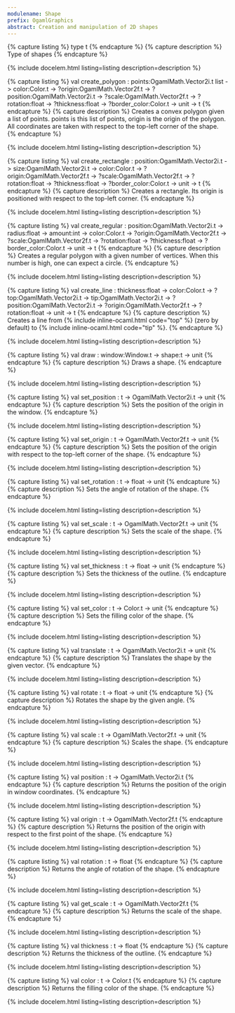 ```yaml
---
modulename: Shape 
prefix: OgamlGraphics
abstract: Creation and manipulation of 2D shapes 
---
```


{% capture listing %}
type t
{% endcapture %}
{% capture description %}
Type of shapes 
{% endcapture %}

{% include docelem.html listing=listing description=description  %}

{% capture listing %}
val create_polygon : points:OgamlMath.Vector2i.t list -> color:Color.t -> ?origin:OgamlMath.Vector2f.t -> ?position:OgamlMath.Vector2i.t -> ?scale:OgamlMath.Vector2f.t -> ?rotation:float -> ?thickness:float -> ?border_color:Color.t -> unit -> t
{% endcapture %}
{% capture description %}
Creates a convex polygon given a list of points.
 points is this list of points,
 origin is the origin of the polygon.
 All coordinates are taken with respect to the top-left corner of the
 shape. 
{% endcapture %}

{% include docelem.html listing=listing description=description  %}

{% capture listing %}
val create_rectangle : position:OgamlMath.Vector2i.t -> size:OgamlMath.Vector2i.t -> color:Color.t -> ?origin:OgamlMath.Vector2f.t -> ?scale:OgamlMath.Vector2f.t -> ?rotation:float -> ?thickness:float -> ?border_color:Color.t -> unit -> t
{% endcapture %}
{% capture description %}
Creates a rectangle.
 Its origin is positioned with respect to the top-left corner. 
{% endcapture %}

{% include docelem.html listing=listing description=description  %}

{% capture listing %}
val create_regular : position:OgamlMath.Vector2i.t -> radius:float -> amount:int -> color:Color.t -> ?origin:OgamlMath.Vector2f.t -> ?scale:OgamlMath.Vector2f.t -> ?rotation:float -> ?thickness:float -> ?border_color:Color.t -> unit -> t
{% endcapture %}
{% capture description %}
Creates a regular polygon with a given number of vertices.
 When this number is high, one can expect a circle. 
{% endcapture %}

{% include docelem.html listing=listing description=description  %}

{% capture listing %}
val create_line : thickness:float -> color:Color.t -> ?top:OgamlMath.Vector2i.t -> tip:OgamlMath.Vector2i.t -> ?position:OgamlMath.Vector2i.t -> ?origin:OgamlMath.Vector2f.t -> ?rotation:float -> unit -> t
{% endcapture %}
{% capture description %}
Creates a line from {% include inline-ocaml.html code="top" %} (zero by default) to {% include inline-ocaml.html code="tip" %}. 
{% endcapture %}

{% include docelem.html listing=listing description=description  %}

{% capture listing %}
val draw : window:Window.t -> shape:t -> unit
{% endcapture %}
{% capture description %}
Draws a shape. 
{% endcapture %}

{% include docelem.html listing=listing description=description  %}

{% capture listing %}
val set_position : t -> OgamlMath.Vector2i.t -> unit
{% endcapture %}
{% capture description %}
Sets the position of the origin in the window. 
{% endcapture %}

{% include docelem.html listing=listing description=description  %}

{% capture listing %}
val set_origin : t -> OgamlMath.Vector2f.t -> unit
{% endcapture %}
{% capture description %}
Sets the position of the origin with respect to the top-left corner of the
 shape. 
{% endcapture %}

{% include docelem.html listing=listing description=description  %}

{% capture listing %}
val set_rotation : t -> float -> unit
{% endcapture %}
{% capture description %}
Sets the angle of rotation of the shape. 
{% endcapture %}

{% include docelem.html listing=listing description=description  %}

{% capture listing %}
val set_scale : t -> OgamlMath.Vector2f.t -> unit
{% endcapture %}
{% capture description %}
Sets the scale of the shape. 
{% endcapture %}

{% include docelem.html listing=listing description=description  %}

{% capture listing %}
val set_thickness : t -> float -> unit
{% endcapture %}
{% capture description %}
Sets the thickness of the outline. 
{% endcapture %}

{% include docelem.html listing=listing description=description  %}

{% capture listing %}
val set_color : t -> Color.t -> unit
{% endcapture %}
{% capture description %}
Sets the filling color of the shape. 
{% endcapture %}

{% include docelem.html listing=listing description=description  %}

{% capture listing %}
val translate : t -> OgamlMath.Vector2i.t -> unit
{% endcapture %}
{% capture description %}
Translates the shape by the given vector. 
{% endcapture %}

{% include docelem.html listing=listing description=description  %}

{% capture listing %}
val rotate : t -> float -> unit
{% endcapture %}
{% capture description %}
Rotates the shape by the given angle. 
{% endcapture %}

{% include docelem.html listing=listing description=description  %}

{% capture listing %}
val scale : t -> OgamlMath.Vector2f.t -> unit
{% endcapture %}
{% capture description %}
Scales the shape. 
{% endcapture %}

{% include docelem.html listing=listing description=description  %}

{% capture listing %}
val position : t -> OgamlMath.Vector2i.t
{% endcapture %}
{% capture description %}
Returns the position of the origin in window coordinates. 
{% endcapture %}

{% include docelem.html listing=listing description=description  %}

{% capture listing %}
val origin : t -> OgamlMath.Vector2f.t
{% endcapture %}
{% capture description %}
Returns the position of the origin with respect to the first point of the
 shape. 
{% endcapture %}

{% include docelem.html listing=listing description=description  %}

{% capture listing %}
val rotation : t -> float
{% endcapture %}
{% capture description %}
Returns the angle of rotation of the shape. 
{% endcapture %}

{% include docelem.html listing=listing description=description  %}

{% capture listing %}
val get_scale : t -> OgamlMath.Vector2f.t
{% endcapture %}
{% capture description %}
Returns the scale of the shape. 
{% endcapture %}

{% include docelem.html listing=listing description=description  %}

{% capture listing %}
val thickness : t -> float
{% endcapture %}
{% capture description %}
Returns the thickness of the outline. 
{% endcapture %}

{% include docelem.html listing=listing description=description  %}

{% capture listing %}
val color : t -> Color.t
{% endcapture %}
{% capture description %}
Returns the filling color of the shape. 
{% endcapture %}

{% include docelem.html listing=listing description=description  %}

